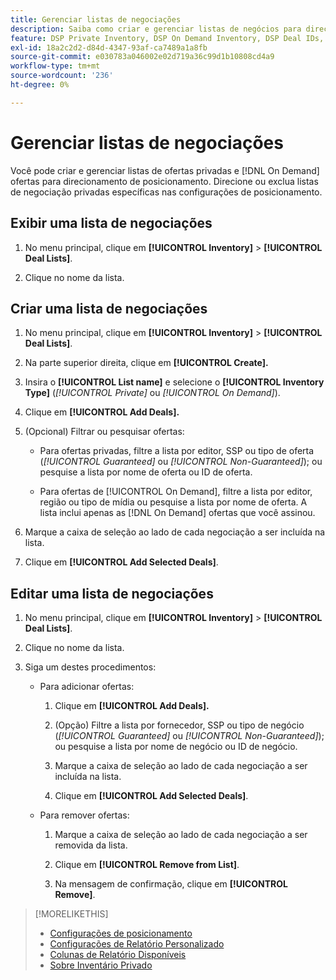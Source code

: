 ```yaml
---
title: Gerenciar listas de negociações
description: Saiba como criar e gerenciar listas de negócios para direcionamento de posicionamento.
feature: DSP Private Inventory, DSP On Demand Inventory, DSP Deal IDs, DSP Placements
exl-id: 18a2c2d2-d84d-4347-93af-ca7489a1a8fb
source-git-commit: e030783a046002e02d719a36c99d1b10808cd4a9
workflow-type: tm+mt
source-wordcount: '236'
ht-degree: 0%

---
```


# Gerenciar listas de negociações

Você pode criar e gerenciar listas de ofertas privadas e [!DNL On Demand] ofertas para direcionamento de posicionamento. Direcione ou exclua listas de negociação privadas específicas nas configurações de posicionamento.

<!-- Later:
In custom reports, you can a) filter data by deal lists and deals and b) include the [!UICONTROL Feed] dimensions "[!UICONTROL Deal list]" and "[!UICONTROL Deal]" in the [!UICONTROL Build Your Report] section
-->

## Exibir uma lista de negociações

1. No menu principal, clique em **[!UICONTROL Inventory]** > **[!UICONTROL Deal Lists]**.

1. Clique no nome da lista.

## Criar uma lista de negociações

1. No menu principal, clique em **[!UICONTROL Inventory]** > **[!UICONTROL Deal Lists]**.

1. Na parte superior direita, clique em **[!UICONTROL Create].**

1. Insira o **[!UICONTROL List name]** e selecione o **[!UICONTROL Inventory Type]** (*[!UICONTROL Private]* ou *[!UICONTROL On Demand]*).

1. Clique em **[!UICONTROL Add Deals].**

1. (Opcional) Filtrar ou pesquisar ofertas:

   * Para ofertas privadas, filtre a lista por editor, SSP ou tipo de oferta (*[!UICONTROL Guaranteed]* ou *[!UICONTROL Non-Guaranteed]*); ou pesquise a lista por nome de oferta ou ID de oferta.

   * Para ofertas de [!UICONTROL On Demand], filtre a lista por editor, região ou tipo de mídia ou pesquise a lista por nome de oferta. A lista inclui apenas as [!DNL On Demand] ofertas que você assinou.

1. Marque a caixa de seleção ao lado de cada negociação a ser incluída na lista.

1. Clique em **[!UICONTROL Add Selected Deals]**.

## Editar uma lista de negociações

1. No menu principal, clique em **[!UICONTROL Inventory]** > **[!UICONTROL Deal Lists]**.

1. Clique no nome da lista.

1. Siga um destes procedimentos:

   * Para adicionar ofertas:

      1. Clique em **[!UICONTROL Add Deals].**

      1. (Opção) Filtre a lista por fornecedor, SSP ou tipo de negócio (*[!UICONTROL Guaranteed]* ou *[!UICONTROL Non-Guaranteed]*); ou pesquise a lista por nome de negócio ou ID de negócio.

      1. Marque a caixa de seleção ao lado de cada negociação a ser incluída na lista.

      1. Clique em **[!UICONTROL Add Selected Deals]**.

   * Para remover ofertas:

      1. Marque a caixa de seleção ao lado de cada negociação a ser removida da lista.

      1. Clique em **[!UICONTROL Remove from List]**.

      1. Na mensagem de confirmação, clique em **[!UICONTROL Remove]**.

>[!MORELIKETHIS]
>
>* [Configurações de posicionamento](/help/dsp/campaign-management/placements/placement-settings.md)
>* [Configurações de Relatório Personalizado](/help/dsp/reports/report-settings.md)
>* [Colunas de Relatório Disponíveis](/help/dsp/reports/report-columns.md)
>* [Sobre Inventário Privado](/help/dsp/inventory/private-inventory-about.md)
